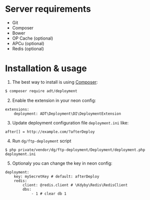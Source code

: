 Server requirements
============
- Git
- Composer
- Bower
- OP Cache (optional)
- APCu (optional)
- Redis (optional)

Installation & usage
==========

1. The best way to install is using [Composer](http://getcomposer.org/):


```sh
$ composer require adt/deployment
```

2. Enable the extension in your neon config:

```neon
extensions:
	deployment: ADT\Deployment\DI\DeploymentExtension
```

3. Update deployment configuration file `deployment.ini` like:
```neon
after[] = http://example.com/?afterDeploy
```

4. Run `dg/ftp-deployment` script
```
$ php private/vendor/dg/ftp-deployment/Deployment/deployment.php deployment.ini
```

5. Optionaly you can change the key in neon config:

```neon
deployment:
	key: mySecretKey # default: afterDeploy
	redis:
		client: @redis.client # \Kdyby\Redis\RedisClient
		dbs:
			- 1 # clear db 1
```
